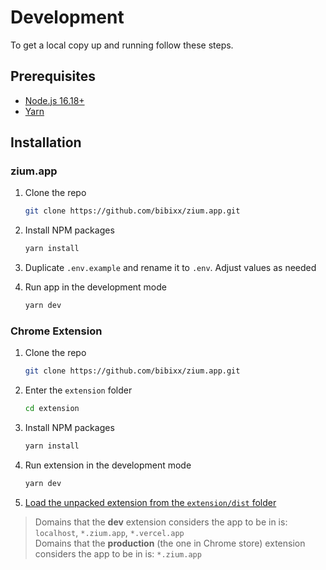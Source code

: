 # Development

To get a local copy up and running follow these steps.

## Prerequisites

* [Node.js 16.18+](https://nodejs.org/en/download)
* [Yarn](https://yarnpkg.com/getting-started/install)

## Installation

### zium.app
1. Clone the repo
   ```sh
   git clone https://github.com/bibixx/zium.app.git
   ```
2. Install NPM packages
   ```sh
   yarn install
   ```
3. Duplicate `.env.example` and rename it to `.env`. Adjust values as needed

4. Run app in the development mode
   ```sh
   yarn dev
   ```

### Chrome Extension
1. Clone the repo
   ```sh
   git clone https://github.com/bibixx/zium.app.git
   ```
2. Enter the `extension` folder
   ```sh
   cd extension
   ```
2. Install NPM packages
   ```sh
   yarn install
   ```
3. Run extension in the development mode
   ```sh
   yarn dev
   ```
4. [Load the unpacked extension from the `extension/dist` folder](https://developer.chrome.com/docs/extensions/mv3/getstarted/development-basics/#load-unpacked)

> Domains that the **dev** extension considers the app to be in is: `localhost`, `*.zium.app`, `*.vercel.app`\
> Domains that the **production** (the one in Chrome store) extension considers the app to be in is: `*.zium.app`
